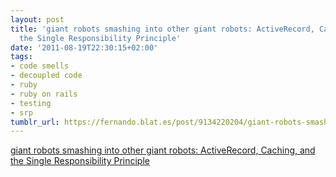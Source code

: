 ```yaml
---
layout: post
title: 'giant robots smashing into other giant robots: ActiveRecord, Caching, and
  the Single Responsibility Principle'
date: '2011-08-19T22:30:15+02:00'
tags:
- code smells
- decoupled code
- ruby
- ruby on rails
- testing
- srp
tumblr_url: https://fernando.blat.es/post/9134220204/giant-robots-smashing-into-other-giant-robots
---
```

[giant robots smashing into other giant robots: ActiveRecord, Caching, and the Single Responsibility Principle](http://robots.thoughtbot.com/post/9123160250/activerecord-caching-and-the-single-responsibility)  
